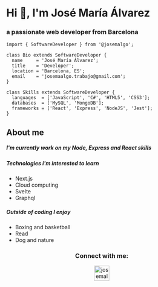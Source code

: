 # Hi 👋, I'm José María Álvarez
### a passionate web developer from Barcelona

    import { SoftwareDeveloper } from '@josemalgo';

    class Bio extends SoftwareDeveloper {
      name     = 'José María Álvarez';
      title    = 'Developer';
      location = 'Barcelona, ES';
      email    = 'josemaalgo.trabajo@gmail.com';
    }

    class Skills extends SoftwareDeveloper {
      languages  = ['JavaScript', 'C#', 'HTML5', 'CSS3'];
      databases  = ['MySQL', 'MongoDB'];
      frameworks = ['React', 'Express', 'NodeJS', 'Jest'];
    }


## About me 

##### I'm currently work on **my Node, Express and React skills**

##### Technologies i'm interested to learn
- Next.js
- Cloud computing
- Svelte
- Graphql

##### Outside of coding I enjoy
- Boxing and basketball
- Read
- Dog and nature


<h3 align="center">Connect with me:</h3>
<p align="center">
<a href="https://linkedin.com/in/josemalgo" target="blank"><img align="center" src="https://raw.githubusercontent.com/rahuldkjain/github-profile-readme-generator/master/src/images/icons/Social/linked-in-alt.svg" alt="josemalgo" width="40px" /></a>
</p>
